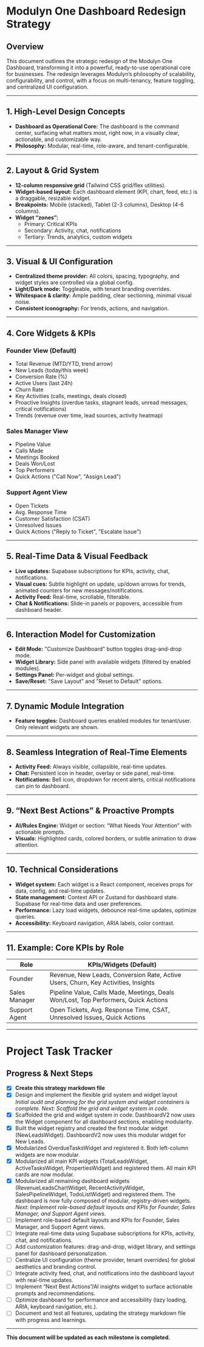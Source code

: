 # Modulyn One Dashboard Redesign Strategy

## Overview

This document outlines the strategic redesign of the Modulyn One Dashboard, transforming it into a powerful, ready-to-use operational core for businesses. The redesign leverages Modulyn’s philosophy of scalability, configurability, and control, with a focus on multi-tenancy, feature toggling, and centralized UI configuration.

---

## 1. High-Level Design Concepts

- **Dashboard as Operational Core:** The dashboard is the command center, surfacing what matters most, right now, in a visually clear, actionable, and customizable way.
- **Philosophy:** Modular, real-time, role-aware, and tenant-configurable.

---

## 2. Layout & Grid System

- **12-column responsive grid** (Tailwind CSS grid/flex utilities).
- **Widget-based layout:** Each dashboard element (KPI, chart, feed, etc.) is a draggable, resizable widget.
- **Breakpoints:** Mobile (stacked), Tablet (2-3 columns), Desktop (4-6 columns).
- **Widget “zones”:**
  - Primary: Critical KPIs
  - Secondary: Activity, chat, notifications
  - Tertiary: Trends, analytics, custom widgets

---

## 3. Visual & UI Configuration

- **Centralized theme provider:** All colors, spacing, typography, and widget styles are controlled via a global config.
- **Light/Dark mode:** Toggleable, with tenant branding overrides.
- **Whitespace & clarity:** Ample padding, clear sectioning, minimal visual noise.
- **Consistent iconography:** For trends, actions, and navigation.

---

## 4. Core Widgets & KPIs

### Founder View (Default)
- Total Revenue (MTD/YTD, trend arrow)
- New Leads (today/this week)
- Conversion Rate (%)
- Active Users (last 24h)
- Churn Rate
- Key Activities (calls, meetings, deals closed)
- Proactive Insights (overdue tasks, stagnant leads, unread messages, critical notifications)
- Trends (revenue over time, lead sources, activity heatmap)

### Sales Manager View
- Pipeline Value
- Calls Made
- Meetings Booked
- Deals Won/Lost
- Top Performers
- Quick Actions ("Call Now", "Assign Lead")

### Support Agent View
- Open Tickets
- Avg. Response Time
- Customer Satisfaction (CSAT)
- Unresolved Issues
- Quick Actions ("Reply to Ticket", "Escalate Issue")

---

## 5. Real-Time Data & Visual Feedback

- **Live updates:** Supabase subscriptions for KPIs, activity, chat, notifications.
- **Visual cues:** Subtle highlight on update, up/down arrows for trends, animated counters for new messages/notifications.
- **Activity Feed:** Real-time, scrollable, filterable.
- **Chat & Notifications:** Slide-in panels or popovers, accessible from dashboard header.

---

## 6. Interaction Model for Customization

- **Edit Mode:** "Customize Dashboard" button toggles drag-and-drop mode.
- **Widget Library:** Side panel with available widgets (filtered by enabled modules).
- **Settings Panel:** Per-widget and global settings.
- **Save/Reset:** "Save Layout" and "Reset to Default" options.

---

## 7. Dynamic Module Integration

- **Feature toggles:** Dashboard queries enabled modules for tenant/user. Only relevant widgets are shown.

---

## 8. Seamless Integration of Real-Time Elements

- **Activity Feed:** Always visible, collapsible, real-time updates.
- **Chat:** Persistent icon in header, overlay or side panel, real-time.
- **Notifications:** Bell icon, dropdown for recent alerts, critical notifications can pin to dashboard.

---

## 9. “Next Best Actions” & Proactive Prompts

- **AI/Rules Engine:** Widget or section: “What Needs Your Attention” with actionable prompts.
- **Visuals:** Highlighted cards, colored borders, or subtle animation to draw attention.

---

## 10. Technical Considerations

- **Widget system:** Each widget is a React component, receives props for data, config, and real-time updates.
- **State management:** Context API or Zustand for dashboard state. Supabase for real-time data and user preferences.
- **Performance:** Lazy load widgets, debounce real-time updates, optimize queries.
- **Accessibility:** Keyboard navigation, ARIA labels, color contrast.

---

## 11. Example: Core KPIs by Role

| Role           | KPIs/Widgets (Default)                                                                 |
|----------------|---------------------------------------------------------------------------------------|
| Founder        | Revenue, New Leads, Conversion Rate, Active Users, Churn, Key Activities, Insights    |
| Sales Manager  | Pipeline Value, Calls Made, Meetings, Deals Won/Lost, Top Performers, Quick Actions   |
| Support Agent  | Open Tickets, Avg. Response Time, CSAT, Unresolved Issues, Quick Actions              |

---

# Project Task Tracker

## Progress & Next Steps

- [x] **Create this strategy markdown file**
- [x] Design and implement the flexible grid system and widget layout  
  _Initial audit and planning for the grid system and widget containers is complete. Next: Scaffold the grid and widget system in code._
- [x] Scaffolded the grid and widget system in code. DashboardV2 now uses the Widget component for all dashboard sections, enabling modularity.
- [x] Built the widget registry and created the first modular widget (NewLeadsWidget). DashboardV2 now uses this modular widget for New Leads.  
- [x] Modularized OverdueTasksWidget and registered it. Both left-column widgets are now modular.  
- [x] Modularized all main KPI widgets (TotalLeadsWidget, ActiveTasksWidget, PropertiesWidget) and registered them. All main KPI cards are now modular.  
- [x] Modularized all remaining dashboard widgets (RevenueLeadsChartWidget, RecentActivityWidget, SalesPipelineWidget, TodoListWidget) and registered them. The dashboard is now fully composed of modular, registry-driven widgets.  
  _Next: Implement role-based default layouts and KPIs for Founder, Sales Manager, and Support Agent views._
- [ ] Implement role-based default layouts and KPIs for Founder, Sales Manager, and Support Agent views.
- [ ] Integrate real-time data using Supabase subscriptions for KPIs, activity, chat, and notifications.
- [ ] Add customization features: drag-and-drop, widget library, and settings panel for dashboard personalization.
- [ ] Centralize UI configuration (theme provider, tenant overrides) for global aesthetics and branding control.
- [ ] Integrate activity feed, chat, and notifications into the dashboard layout with real-time updates.
- [ ] Implement “Next Best Actions”/AI insights widget to surface actionable prompts and recommendations.
- [ ] Optimize dashboard for performance and accessibility (lazy loading, ARIA, keyboard navigation, etc.).
- [ ] Document and test all features, updating the strategy markdown file with progress and learnings.

---

**This document will be updated as each milestone is completed.** 